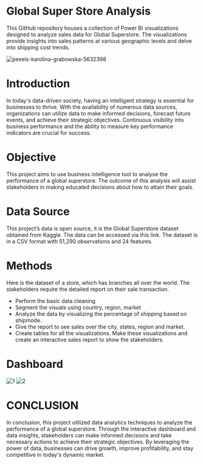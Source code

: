 # Global Super Store Analysis

This GitHub repository houses a collection of Power BI visualizations designed to analyze sales data for Global Superstore. The visualizations provide insights into sales patterns at various geographic levels and delve into shipping cost trends.

![pexels-karolina-grabowska-5632398](https://github.com/badarunnisats/Global-Super-Store-Analysis/assets/109198401/95c8e770-adec-439a-a234-5219f81c057a)

# Introduction
In today's data-driven society, having an intelligent strategy is essential for businesses to thrive. With the availability of numerous data sources, organizations can utilize data to make informed decisions, forecast future events, and achieve their strategic objectives. Continuous visibility into business performance and the ability to measure key performance indicators are crucial for success.

# Objective
  This project aims to use business intelligence tool to analyse the performance of a global superstore. The outcome of this analysis will assist stakeholders in making educated decisions about how to attain their goals.

# Data Source
   This project’s data is open source, it is the Global Superstore dataset obtained from Kaggle. The data can be accessed via this link. The dataset is in a CSV format with 51,290 observations and 24 features.

# Methods

   Here is the dataset of a store, which has branches all over the world. The stakeholders require the detailed report on their sale transaction.
- Perform the basic data cleaning
- Segment the visuals using country, region, market
- Analyze the data by visualizing the percentage of shipping based on shipmode.
- Give the report to see sales over the city, states, region and market.
- Create tables for all the visualizations.
  Make these visualizations and create an interactive sales report to show the stakeholders.
  
# Dashboard

![1](https://github.com/badarunnisats/Global-Super-Store-Analysis/assets/109198401/c9be1b07-fe90-4de2-ba99-a73e64d49a28)
![2](https://github.com/badarunnisats/Global-Super-Store-Analysis/assets/109198401/371f7506-44f8-4b94-8542-fd831d320188)


# CONCLUSION

In conclusion, this project utilized data analytics techniques to analyze the performance of a global superstore. Through the interactive dashboard and data insights, stakeholders can make informed decisions and take necessary actions to achieve their strategic objectives. By leveraging the power of data, businesses can drive growth, improve profitability, and stay competitive in today's dynamic market.
